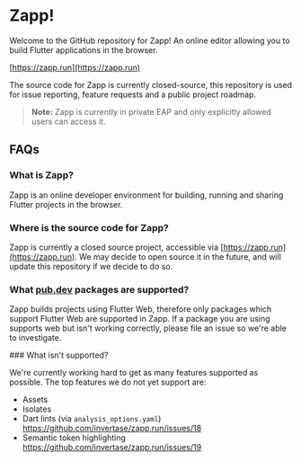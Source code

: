 # Zapp!

Welcome to the GitHub repository for Zapp! An online editor allowing you to build Flutter applications in the browser.

[https://zapp.run](https://zapp.run)

The source code for Zapp is currently closed-source, this repository is used for issue reporting, feature requests and a public project roadmap.

> **Note:** Zapp is currently in private EAP and only explicitly allowed users can access it.

## FAQs

### What is Zapp?

Zapp is an online developer environment for building, running and sharing Flutter projects in the browser.

### Where is the source code for Zapp?

Zapp is currently a closed source project, accessible via [https://zapp.run](https://zapp.run). We may decide to open source it in the future, and will update this repository if we decide to do so.

### What [pub.dev](https://pub.dev) packages are supported?

Zapp builds projects using Flutter Web, therefore only packages which support Flutter Web are supported in Zapp. If a package you are using supports web but isn't working correctly, please file an issue so we're able to investigate.

### What isn't supported?

We're currently working hard to get as many features supported as possible. The top features we do not yet support are:

- Assets
- Isolates
- Dart lints (via `analysis_options.yaml`) https://github.com/invertase/zapp.run/issues/18
- Semantic token highlighting https://github.com/invertase/zapp.run/issues/19
